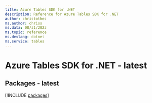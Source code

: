 ```yaml
---
title: Azure Tables SDK for .NET
description: Reference for Azure Tables SDK for .NET
author: christothes
ms.author: chriss
ms.data: 08/31/2023
ms.topic: reference
ms.devlang: dotnet
ms.service: tables
---
```

# Azure Tables SDK for .NET - latest
## Packages - latest
[!INCLUDE [packages](tables-index.md)]